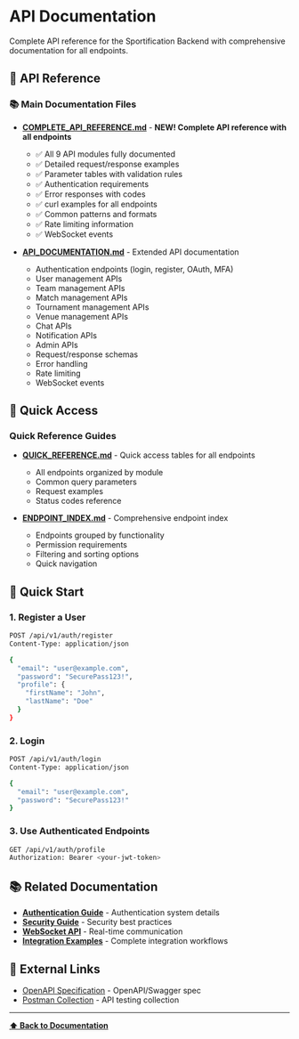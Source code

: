 # API Documentation

Complete API reference for the Sportification Backend with comprehensive documentation for all endpoints.

## 📡 API Reference

### 📚 Main Documentation Files

- **[COMPLETE_API_REFERENCE.md](COMPLETE_API_REFERENCE.md)** - **NEW! Complete API reference with all endpoints**
  - ✅ All 9 API modules fully documented
  - ✅ Detailed request/response examples
  - ✅ Parameter tables with validation rules
  - ✅ Authentication requirements
  - ✅ Error responses with codes
  - ✅ curl examples for all endpoints
  - ✅ Common patterns and formats
  - ✅ Rate limiting information
  - ✅ WebSocket events

- **[API_DOCUMENTATION.md](API_DOCUMENTATION.md)** - Extended API documentation
  - Authentication endpoints (login, register, OAuth, MFA)
  - User management APIs
  - Team management APIs
  - Match management APIs
  - Tournament management APIs
  - Venue management APIs
  - Chat APIs
  - Notification APIs
  - Admin APIs
  - Request/response schemas
  - Error handling
  - Rate limiting
  - WebSocket events

## 🚀 Quick Access

### Quick Reference Guides

- **[QUICK_REFERENCE.md](QUICK_REFERENCE.md)** - Quick access tables for all endpoints
  - All endpoints organized by module
  - Common query parameters
  - Request examples
  - Status codes reference

- **[ENDPOINT_INDEX.md](ENDPOINT_INDEX.md)** - Comprehensive endpoint index
  - Endpoints grouped by functionality
  - Permission requirements
  - Filtering and sorting options
  - Quick navigation

## 📖 Quick Start

### 1. Register a User

```bash
POST /api/v1/auth/register
Content-Type: application/json

{
  "email": "user@example.com",
  "password": "SecurePass123!",
  "profile": {
    "firstName": "John",
    "lastName": "Doe"
  }
}
```

### 2. Login

```bash
POST /api/v1/auth/login
Content-Type: application/json

{
  "email": "user@example.com",
  "password": "SecurePass123!"
}
```

### 3. Use Authenticated Endpoints

```bash
GET /api/v1/auth/profile
Authorization: Bearer <your-jwt-token>
```

## 📚 Related Documentation

- **[Authentication Guide](../features/auth.md)** - Authentication system details
- **[Security Guide](../features/security.md)** - Security best practices
- **[WebSocket API](../features/websockets.md)** - Real-time communication
- **[Integration Examples](../examples/)** - Complete integration workflows

## 🔗 External Links

- [OpenAPI Specification](../../openapi.yaml) - OpenAPI/Swagger spec
- [Postman Collection](#) - API testing collection

---

**[⬆ Back to Documentation](../README.md)**
